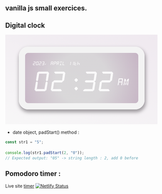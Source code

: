 ## vanilla js small exercices.

## Digital clock

![screenshot](./digital-clock/digitalclock.png)

- date object, padStart() method :

```javascript
const str1 = "5";

console.log(str1.padStart(2, "0"));
// Expected output: "05" -> string length : 2, add 0 before
```

## Pomodoro timer :

Live site [timer](https://pomodoro-ed9de3.netlify.app/)
[![Netlify Status](https://api.netlify.com/api/v1/badges/a78067b3-f1ad-4e89-a5c4-893b12ef0101/deploy-status)](https://app.netlify.com/sites/pomodoro-ed9de3/deploys)
